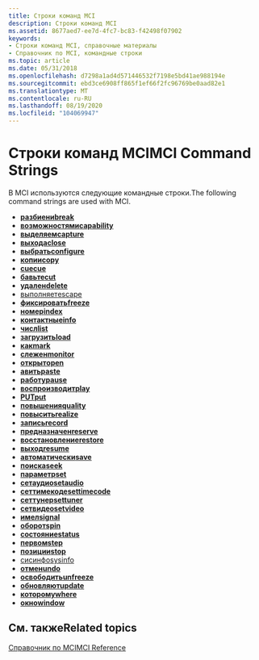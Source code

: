 ```yaml
---
title: Строки команд MCI
description: Строки команд MCI
ms.assetid: 8677aed7-ee7d-4fc7-bc83-f42498f07902
keywords:
- Строки команд MCI, справочные материалы
- Справочник по MCI, командные строки
ms.topic: article
ms.date: 05/31/2018
ms.openlocfilehash: d7298a1ad4d571446532f7198e5bd41ae988194e
ms.sourcegitcommit: ebd3ce6908ff865f1ef66f2fc96769be0aad82e1
ms.translationtype: MT
ms.contentlocale: ru-RU
ms.lasthandoff: 08/19/2020
ms.locfileid: "104069947"
---
```

# <a name="mci-command-strings"></a><span data-ttu-id="82739-105">Строки команд MCI</span><span class="sxs-lookup"><span data-stu-id="82739-105">MCI Command Strings</span></span>

<span data-ttu-id="82739-106">В MCI используются следующие командные строки.</span><span class="sxs-lookup"><span data-stu-id="82739-106">The following command strings are used with MCI.</span></span>

-   [<span data-ttu-id="82739-107">**разбиени**</span><span class="sxs-lookup"><span data-stu-id="82739-107">**break**</span></span>](break.md)
-   [<span data-ttu-id="82739-108">**возможностями**</span><span class="sxs-lookup"><span data-stu-id="82739-108">**capability**</span></span>](capability.md)
-   [<span data-ttu-id="82739-109">**выделяем**</span><span class="sxs-lookup"><span data-stu-id="82739-109">**capture**</span></span>](capture.md)
-   [<span data-ttu-id="82739-110">**выхода**</span><span class="sxs-lookup"><span data-stu-id="82739-110">**close**</span></span>](close.md)
-   [<span data-ttu-id="82739-111">**выбрать**</span><span class="sxs-lookup"><span data-stu-id="82739-111">**configure**</span></span>](configure.md)
-   [<span data-ttu-id="82739-112">**копии**</span><span class="sxs-lookup"><span data-stu-id="82739-112">**copy**</span></span>](copy.md)
-   [<span data-ttu-id="82739-113">**cue**</span><span class="sxs-lookup"><span data-stu-id="82739-113">**cue**</span></span>](cue.md)
-   [<span data-ttu-id="82739-114">**бавьте**</span><span class="sxs-lookup"><span data-stu-id="82739-114">**cut**</span></span>](cut.md)
-   [<span data-ttu-id="82739-115">**удален**</span><span class="sxs-lookup"><span data-stu-id="82739-115">**delete**</span></span>](delete.md)
-   [<span data-ttu-id="82739-116">выполняет</span><span class="sxs-lookup"><span data-stu-id="82739-116">escape</span></span>](escape.md)
-   [<span data-ttu-id="82739-117">**фиксировать**</span><span class="sxs-lookup"><span data-stu-id="82739-117">**freeze**</span></span>](freeze.md)
-   [<span data-ttu-id="82739-118">**номер**</span><span class="sxs-lookup"><span data-stu-id="82739-118">**index**</span></span>](./windows-multimedia-start-page.md)
-   [<span data-ttu-id="82739-119">**контактные**</span><span class="sxs-lookup"><span data-stu-id="82739-119">**info**</span></span>](info.md)
-   [<span data-ttu-id="82739-120">**числ**</span><span class="sxs-lookup"><span data-stu-id="82739-120">**list**</span></span>](list.md)
-   [<span data-ttu-id="82739-121">**загрузить**</span><span class="sxs-lookup"><span data-stu-id="82739-121">**load**</span></span>](load.md)
-   [<span data-ttu-id="82739-122">**как**</span><span class="sxs-lookup"><span data-stu-id="82739-122">**mark**</span></span>](mark.md)
-   [<span data-ttu-id="82739-123">**слежен**</span><span class="sxs-lookup"><span data-stu-id="82739-123">**monitor**</span></span>](monitor.md)
-   [<span data-ttu-id="82739-124">**открыт**</span><span class="sxs-lookup"><span data-stu-id="82739-124">**open**</span></span>](open.md)
-   [<span data-ttu-id="82739-125">**авить**</span><span class="sxs-lookup"><span data-stu-id="82739-125">**paste**</span></span>](paste.md)
-   [<span data-ttu-id="82739-126">**работу**</span><span class="sxs-lookup"><span data-stu-id="82739-126">**pause**</span></span>](pause.md)
-   [<span data-ttu-id="82739-127">**воспроизводит**</span><span class="sxs-lookup"><span data-stu-id="82739-127">**play**</span></span>](play.md)
-   [<span data-ttu-id="82739-128">**PUT**</span><span class="sxs-lookup"><span data-stu-id="82739-128">**put**</span></span>](put.md)
-   [<span data-ttu-id="82739-129">**повышения**</span><span class="sxs-lookup"><span data-stu-id="82739-129">**quality**</span></span>](quality.md)
-   [<span data-ttu-id="82739-130">**повысить**</span><span class="sxs-lookup"><span data-stu-id="82739-130">**realize**</span></span>](realize.md)
-   [<span data-ttu-id="82739-131">**запись**</span><span class="sxs-lookup"><span data-stu-id="82739-131">**record**</span></span>](record.md)
-   [<span data-ttu-id="82739-132">**предназначен**</span><span class="sxs-lookup"><span data-stu-id="82739-132">**reserve**</span></span>](reserve.md)
-   [<span data-ttu-id="82739-133">**восстановление**</span><span class="sxs-lookup"><span data-stu-id="82739-133">**restore**</span></span>](restore.md)
-   [<span data-ttu-id="82739-134">**выход**</span><span class="sxs-lookup"><span data-stu-id="82739-134">**resume**</span></span>](resume.md)
-   [<span data-ttu-id="82739-135">**автоматически**</span><span class="sxs-lookup"><span data-stu-id="82739-135">**save**</span></span>](save.md)
-   [<span data-ttu-id="82739-136">**поиска**</span><span class="sxs-lookup"><span data-stu-id="82739-136">**seek**</span></span>](seek.md)
-   [<span data-ttu-id="82739-137">**параметр**</span><span class="sxs-lookup"><span data-stu-id="82739-137">**set**</span></span>](set.md)
-   [<span data-ttu-id="82739-138">**сетаудио**</span><span class="sxs-lookup"><span data-stu-id="82739-138">**setaudio**</span></span>](setaudio.md)
-   [<span data-ttu-id="82739-139">**сеттимекоде**</span><span class="sxs-lookup"><span data-stu-id="82739-139">**settimecode**</span></span>](settimecode.md)
-   [<span data-ttu-id="82739-140">**сеттунер**</span><span class="sxs-lookup"><span data-stu-id="82739-140">**settuner**</span></span>](settuner.md)
-   [<span data-ttu-id="82739-141">**сетвидео**</span><span class="sxs-lookup"><span data-stu-id="82739-141">**setvideo**</span></span>](setvideo.md)
-   [<span data-ttu-id="82739-142">**имел**</span><span class="sxs-lookup"><span data-stu-id="82739-142">**signal**</span></span>](signal.md)
-   [<span data-ttu-id="82739-143">**оборот**</span><span class="sxs-lookup"><span data-stu-id="82739-143">**spin**</span></span>](spin.md)
-   [<span data-ttu-id="82739-144">**состояние**</span><span class="sxs-lookup"><span data-stu-id="82739-144">**status**</span></span>](status.md)
-   [<span data-ttu-id="82739-145">**первом**</span><span class="sxs-lookup"><span data-stu-id="82739-145">**step**</span></span>](step.md)
-   [<span data-ttu-id="82739-146">**позиции**</span><span class="sxs-lookup"><span data-stu-id="82739-146">**stop**</span></span>](stop.md)
-   [<span data-ttu-id="82739-147">сисинфо</span><span class="sxs-lookup"><span data-stu-id="82739-147">sysinfo</span></span>](sysinfo.md)
-   [<span data-ttu-id="82739-148">**отмен**</span><span class="sxs-lookup"><span data-stu-id="82739-148">**undo**</span></span>](undo.md)
-   [<span data-ttu-id="82739-149">**освободить**</span><span class="sxs-lookup"><span data-stu-id="82739-149">**unfreeze**</span></span>](unfreeze.md)
-   [<span data-ttu-id="82739-150">**обновляют**</span><span class="sxs-lookup"><span data-stu-id="82739-150">**update**</span></span>](update.md)
-   [<span data-ttu-id="82739-151">**которому**</span><span class="sxs-lookup"><span data-stu-id="82739-151">**where**</span></span>](where.md)
-   [<span data-ttu-id="82739-152">**окно**</span><span class="sxs-lookup"><span data-stu-id="82739-152">**window**</span></span>](window.md)

## <a name="related-topics"></a><span data-ttu-id="82739-153">См. также</span><span class="sxs-lookup"><span data-stu-id="82739-153">Related topics</span></span>

<dl> <dt>

[<span data-ttu-id="82739-154">Справочник по MCI</span><span class="sxs-lookup"><span data-stu-id="82739-154">MCI Reference</span></span>](mci-reference.md)
</dt> </dl>

 

 